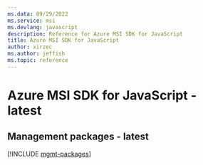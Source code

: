 ```yaml
---
ms.data: 09/29/2022
ms.service: msi
ms.devlang: javascript
description: Reference for Azure MSI SDK for JavaScript
title: Azure MSI SDK for JavaScript
author: xirzec
ms.author: jeffish
ms.topic: reference
---
```

# Azure MSI SDK for JavaScript - latest

## Management packages - latest
[!INCLUDE [mgmt-packages](msi-mgmt-index.md)]